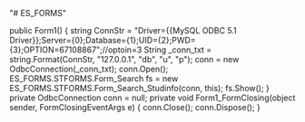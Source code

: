 "# ES_FORMS"

public Form1()
{
  string ConnStr = "Driver={{MySQL ODBC 5.1 Driver}};Server={0};Database={1};UID={2};PWD={3};OPTION=67108867";//optoin=3
  String _conn_txt = string.Format(ConnStr, "127.0.0.1", "db", "u", "p");
  conn = new OdbcConnection(_conn_txt);
  conn.Open();
  ES_FORMS.STFORMS.Form_Search fs = new ES_FORMS.STFORMS.Form_Search_Studinfo(conn, this);
  fs.Show();
}
private OdbcConnection conn = null;
private void Form1_FormClosing(object sender, FormClosingEventArgs e)
{
    conn.Close();
    conn.Dispose();
}
